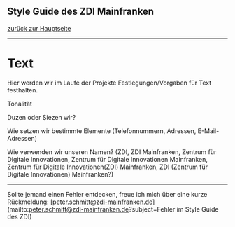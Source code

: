 ## Style Guide des ZDI Mainfranken
[zurück zur Hauptseite](Readme.md)

---

# Text
Hier werden wir im Laufe der Projekte Festlegungen/Vorgaben für Text festhalten.

Tonalität

Duzen oder Siezen wir?

Wie setzen wir bestimmte Elemente (Telefonnummern, Adressen, E-Mail-Adressen)

Wie verwenden wir unseren Namen? (ZDI, ZDI Mainfranken, Zentrum für Digitale Innovationen, Zentrum für Digitale Innovationen Mainfranken, Zentrum für Digitale Innovationen(ZDI) Mainfranken, ZDI (Zentrum für Digitale Innovationen) Mainfranken?)


---

Sollte jemand einen Fehler entdecken, freue ich mich über eine kurze Rückmeldung: [peter.schmitt@zdi-mainfranken.de](mailto:peter.schmitt@zdi-mainfranken.de?subject=Fehler im Style Guide des ZDI)